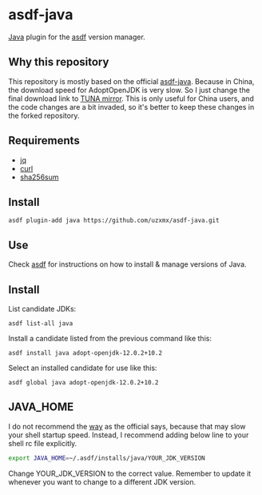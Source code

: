 # asdf-java

[Java](https://www.java.com/en/) plugin for the [asdf](https://github.com/asdf-vm/asdf) version manager.

## Why this repository

This repository is mostly based on the official [asdf-java](https://github.com/halcyon/asdf-java).
Because in China, the download speed for AdoptOpenJDK is very slow. So I just
change the final download link to [TUNA mirror](https://mirrors.tuna.tsinghua.edu.cn/AdoptOpenJDK).
This is only useful for China users, and the code changes are a bit invaded, so
it's better to keep these changes in the forked repository.

## Requirements
- [jq](https://stedolan.github.io/jq/)
- [curl](https://curl.haxx.se/)
- [sha256sum](https://www.gnu.org/software/coreutils/)

## Install

```
asdf plugin-add java https://github.com/uzxmx/asdf-java.git
```

## Use

Check [asdf](https://asdf-vm.github.io/asdf/) for instructions on how to install & manage versions of Java.

## Install

List candidate JDKs:

`asdf list-all java`

Install a candidate listed from the previous command like this:

`asdf install java adopt-openjdk-12.0.2+10.2`

Select an installed candidate for use like this:

`asdf global java adopt-openjdk-12.0.2+10.2`

## JAVA_HOME

I do not recommend the [way](https://github.com/halcyon/asdf-java#java_home) as the official says,
because that may slow your shell startup speed. Instead, I recommend adding
below line to your shell rc file explicitly.

```sh
export JAVA_HOME=~/.asdf/installs/java/YOUR_JDK_VERSION
```

Change YOUR_JDK_VERSION to the correct value. Remember to update it whenever
you want to change to a different JDK version.
